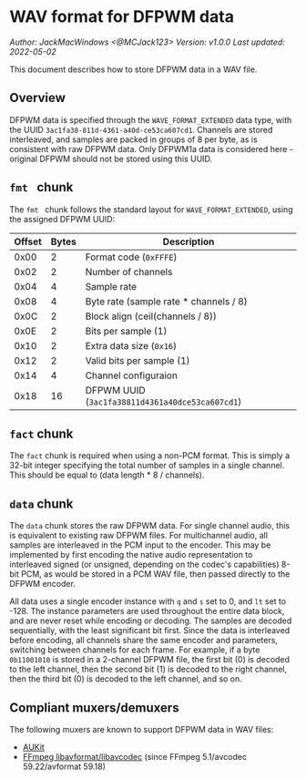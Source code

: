 # WAV format for DFPWM data
*Author: JackMacWindows <@MCJack123>*
*Version: v1.0.0*
*Last updated: 2022-05-02*

This document describes how to store DFPWM data in a WAV file.

## Overview
DFPWM data is specified through the `WAVE_FORMAT_EXTENDED` data type, with the UUID `3ac1fa38-811d-4361-a40d-ce53ca607cd1`. Channels are stored interleaved, and samples are packed in groups of 8 per byte, as is consistent with raw DFPWM data. Only DFPWM1a data is considered here - original DFPWM should not be stored using this UUID.

## `fmt `&nbsp;chunk
The `fmt `&nbsp;chunk follows the standard layout for `WAVE_FORMAT_EXTENDED`, using the assigned DFPWM UUID:

| Offset | Bytes | Description                                     |
|--------|-------|-------------------------------------------------|
| 0x00   | 2     | Format code (`0xFFFE`)                          |
| 0x02   | 2     | Number of channels                              |
| 0x04   | 4     | Sample rate                                     |
| 0x08   | 4     | Byte rate (sample rate * channels / 8)          |
| 0x0C   | 2     | Block align (ceil(channels / 8))                |
| 0x0E   | 2     | Bits per sample (1)                             |
| 0x10   | 2     | Extra data size (`0x16`)                        |
| 0x12   | 2     | Valid bits per sample (1)                       |
| 0x14   | 4     | Channel configuraion                            |
| 0x18   | 16    | DFPWM UUID (`3ac1fa38811d4361a40dce53ca607cd1`) |

## `fact` chunk
The `fact` chunk is required when using a non-PCM format. This is simply a 32-bit integer specifying the total number of samples in a single channel. This should be equal to (data length * 8 / channels).

## `data` chunk
The `data` chunk stores the raw DFPWM data. For single channel audio, this is equivalent to existing raw DFPWM files. For multichannel audio, all samples are interleaved in the PCM input to the encoder. This may be implemented by first encoding the native audio representation to interleaved signed (or unsigned, depending on the codec's capabilities) 8-bit PCM, as would be stored in a PCM WAV file, then passed directly to the DFPWM encoder.

All data uses a single encoder instance with `q` and `s` set to 0, and `lt` set to -128. The instance parameters are used throughout the entire data block, and are never reset while encoding or decoding. The samples are decoded sequentially, with the least significant bit first. Since the data is interleaved before encoding, all channels share the same encoder and parameters, switching between channels for each frame. For example, if a byte `0b11001010` is stored in a 2-channel DFPWM file, the first bit (0) is decoded to the left channel, then the second bit (1) is decoded to the right channel, then the third bit (0) is decoded to the left channel, and so on.

## Compliant muxers/demuxers
The following muxers are known to support DFPWM data in WAV files:
- [AUKit](https://github.com/MCJack123/AUKit)
- [FFmpeg libavformat/libavcodec](https://ffmpeg.org) (since FFmpeg 5.1/avcodec 59.22/avformat 59.18)
